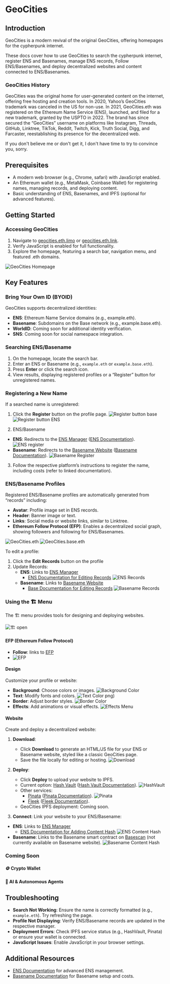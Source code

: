 # GeoCities

## Introduction

GeoCities is a modern revival of the original GeoCities, offering homepages for the cypherpunk internet. 

These docs cover how to use GeoCities to search the cypherpunk internet, register ENS and Basenames, manage ENS records, Follow ENS/Basenames, and deploy decentralized websites and content connected to ENS/Basenames.

### GeoCities History

GeoCities was the original home for user-generated content on the internet, offering free hosting and creation tools. In 2020, Yahoo’s GeoCities trademark was canceled in the US for non-use. In 2021, GeoCities.eth was registered on the Ethereum Name Service (ENS), launched, and filed for a new trademark, granted by the USPTO in 2022. The brand has since secured the “GeoCities” username on platforms like Instagram, Threads, GitHub, Linktree, TikTok, Reddit, Twitch, Kick, Truth Social, Digg, and Farcaster, reestablishing its presence for the decentralized web.

If you don't believe me or don't get it, I don't have time to try to convince you, sorry. 

## Prerequisites

- A modern web browser (e.g., Chrome, safari) with JavaScript enabled.
- An Ethereum wallet (e.g., MetaMask, Coinbase Wallet) for registering names, managing records, and deploying content.
- Basic understanding of ENS, Basenames, and IPFS (optional for advanced features).

## Getting Started

### Accessing GeoCities

1. Navigate to [geocities.eth.limo](http://geocities.eth.limo) or [geocities.eth.link](http://geocities.eth.link).
2. Verify JavaScript is enabled for full functionality.
3. Explore the homepage, featuring a search bar, navigation menu, and featured .eth domains.

![GeoCities Homepage](https://raw.githubusercontent.com/GeoCities/app/refs/heads/main/assets/screenshots/IMG_1314.png)

## Key Features

### Bring Your Own ID (BYOID)

GeoCities supports decentralized identities:

- **ENS**: Ethereum Name Service domains (e.g., example.eth).
- **Basename**: Subdomains on the Base network (e.g., example.base.eth).
- **WorldID**: Coming soon for additional identity verification.
- **SNS**: Coming soon for social namespace integration.

### Searching ENS/Basename

1. On the homepage, locate the search bar.
2. Enter an ENS or Basename (e.g., `example.eth` or `example.base.eth`).
3. Press **Enter** or click the search icon.
4. View results, displaying registered profiles or a “Register” button for unregistered names.

### Registering a New Name

If a searched name is unregistered:

1. Click the **Register** button on the profile page.
![Register button base](https://raw.githubusercontent.com/GeoCities/app/refs/heads/main/assets/screenshots/IMG_1348.png)
![Register button ENS](https://raw.githubusercontent.com/GeoCities/app/refs/heads/main/assets/screenshots/IMG_1350.png)

2. ENS/Basename
 - **ENS**: Redirects to the [ENS Manager](https://app.ens.domains) ([ENS Documentation](https://docs.ens.domains)).
![ENS register](https://raw.githubusercontent.com/GeoCities/app/refs/heads/main/assets/screenshots/IMG_1349.png)
  - **Basename**: Redirects to the [Basename Website](https://www.base.org/names) ([Basename Documentation](https://docs.base.org)).
![Basename Register](https://raw.githubusercontent.com/GeoCities/app/refs/heads/main/assets/screenshots/IMG_1351.png)
3. Follow the respective platform’s instructions to register the name, including costs (refer to linked documentation).

### ENS/Basename Profiles

Registered ENS/Basename profiles are automatically generated from “records” including:

- **Avatar**: Profile image set in ENS records.
- **Header**: Banner image or text.
- **Links**: Social media or website links, similar to Linktree.
- **Ethereum Follow Protocol (EFP)**: Enables a decentralized social graph, showing followers and following for ENS/Basenames.

![GeoCities.eth](https://raw.githubusercontent.com/GeoCities/app/refs/heads/main/assets/screenshots/IMG_1359.png)
![GeoCities.base.eth](https://raw.githubusercontent.com/GeoCities/app/refs/heads/main/assets/screenshots/IMG_1360.png)


To edit a profile:

1. Click the **Edit Records** button on the profile
2. Update Records:
   - **ENS**: Links to [ENS Manager](https://app.ens.domains)
     - [ENS Documentation for Editing Records](https://docs.ens.domains/v3/user-guides/manage-records)
![ENS Records](https://raw.githubusercontent.com/GeoCities/app/refs/heads/main/assets/screenshots/IMG_1369.png)
   - **Basename**: Links to [Basename Website](https://www.base.org/names)
     - [Base Documentation for Editing Records](https://docs.base.org)
![Basename Records](https://raw.githubusercontent.com/GeoCities/app/refs/heads/main/assets/screenshots/IMG_1343.jpeg)

### Using the 🏗️ Menu

The 🏗️ menu provides tools for designing and deploying websites.

![🏗️ open](https://raw.githubusercontent.com/GeoCities/app/refs/heads/main/assets/screenshots/IMG_1363.png)

#### EFP (Ethereum Follow Protocol)

- **Follow**: links to [EFP](https://docs.efp.app/intro/)
- ![EFP](https://raw.githubusercontent.com/GeoCities/app/refs/heads/main/assets/screenshots/IMG_1362.png)

#### Design

Customize your profile or website:

- **Background**: Choose colors or images.
![Background Color](https://raw.githubusercontent.com/GeoCities/app/refs/heads/main/assets/screenshots/IMG_1364.png)
- **Text**: Modify fonts and colors.
![Text Color](https://raw.githubusercontent.com/GeoCities/app/refs/heads/main/assets/screenshots/IMG_1365.png)
png)
- **Border**: Adjust border styles.
![Border Color](https://raw.githubusercontent.com/GeoCities/app/refs/heads/main/assets/screenshots/IMG_1366.png)
- **Effects**: Add animations or visual effects.
![Effects Menu](https://raw.githubusercontent.com/GeoCities/app/refs/heads/main/assets/screenshots/IMG_1367.png)

#### Website

Create and deploy a decentralized website:

1. **Download**:
   - Click **Download** to generate an HTML/JS file for your ENS or Basename website, styled like a classic GeoCities page.
   - Save the file locally for editing or hosting.
![Download](https://raw.githubusercontent.com/GeoCities/app/refs/heads/main/assets/screenshots/IMG_1368.png)
2. **Deploy**:
   - Click **Deploy** to upload your website to IPFS.
   - Current option: [Hash Vault](https://hashvault.xyz) ([Hash Vault Documentation](https://hashvault.xyz)).
![HashVault](https://raw.githubusercontent.com/GeoCities/app/refs/heads/main/assets/screenshots/IMG_1354.png)
   - Other services:
     - [Pinata](https://www.pinata.cloud) ([Pinata Documentation](https://docs.pinata.cloud)).
![Pinata](https://raw.githubusercontent.com/GeoCities/app/refs/heads/main/assets/screenshots/IMG_1355.png)
     - [Fleek](https://fleek.co) ([Fleek Documentation](https://docs.fleek.co)).
   - GeoCities IPFS deployment: Coming soon.

3. **Connect**:
Link your website to your ENS/Basename:

- **ENS**: Links to [ENS Manager](https://app.ens.domains)
  - [ENS Documentation for Adding Content Hash](https://docs.ens.domains/v3/user-guides/add-content-hash)
![ENS Content Hash](https://raw.githubusercontent.com/GeoCities/app/refs/heads/main/assets/screenshots/IMG_1369.png)
- **Basename**: Links to the Basename smart contract on [Basescan](https://basescan.org/address/0xc6d566a56a1aff6508b41f6c90ff131615583bcd#writeContract#F13) (not currently available on Basename website).
![Basename Content Hash](https://raw.githubusercontent.com/GeoCities/app/refs/heads/main/assets/screenshots/IMG_1371.png)

### Coming Soon

#### 🪙 Crypto Wallet 
#### 🤖 AI & Autonomous Agents

## Troubleshooting

- **Search Not Working**: Ensure the name is correctly formatted (e.g., `example.eth`). Try refreshing the page.
- **Profile Not Displaying**: Verify ENS/Basename records are updated in the respective manager.
- **Deployment Errors**: Check IPFS service status (e.g., HashVault, Pinata) or ensure your wallet is connected.
- **JavaScript Issues**: Enable JavaScript in your browser settings.

## Additional Resources

- [ENS Documentation](https://docs.ens.domains) for advanced ENS management.
- [Basename Documentation](https://docs.base.org) for Basename setup and costs.
